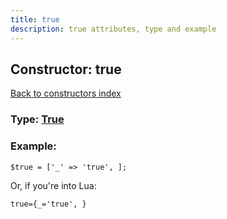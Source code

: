```yaml
---
title: true
description: true attributes, type and example
---
```

## Constructor: true  
[Back to constructors index](index.md)






### Type: [True](../types/True.md)


### Example:

```
$true = ['_' => 'true', ];
```  

Or, if you're into Lua:  


```
true={_='true', }

```


